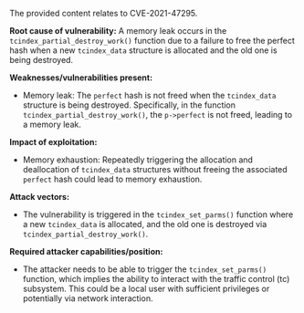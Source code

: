The provided content relates to CVE-2021-47295.

**Root cause of vulnerability:**
A memory leak occurs in the `tcindex_partial_destroy_work()` function due to a failure to free the perfect hash when a new `tcindex_data` structure is allocated and the old one is being destroyed.

**Weaknesses/vulnerabilities present:**
- Memory leak: The `perfect` hash is not freed when the `tcindex_data` structure is being destroyed. Specifically, in the function `tcindex_partial_destroy_work()`, the `p->perfect` is not freed, leading to a memory leak.

**Impact of exploitation:**
- Memory exhaustion: Repeatedly triggering the allocation and deallocation of `tcindex_data` structures without freeing the associated `perfect` hash could lead to memory exhaustion.

**Attack vectors:**
- The vulnerability is triggered in the `tcindex_set_parms()` function where a new `tcindex_data` is allocated, and the old one is destroyed via `tcindex_partial_destroy_work()`.

**Required attacker capabilities/position:**
- The attacker needs to be able to trigger the `tcindex_set_parms()` function, which implies the ability to interact with the traffic control (tc) subsystem. This could be a local user with sufficient privileges or potentially via network interaction.